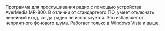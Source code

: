Программа для прослушивания радио с помощью устройства AverMedia MR-800. В отличии от стандартного ПО, умеет отключать линейный вход, когда радио не используется. Это избавляет от неприятного фонового шума. Работает только в Windows Vista и выше.